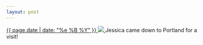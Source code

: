 ```yaml
---
layout: post
---
```


<p>
  <a href="/364">
    <time>{{ page.date | date: "%e %B %Y" }}</time>
    <img src="https://s3.amazonaws.com/life.aaronjgreenberg.com/364.jpg">
  </a>
  Jessica came down to Portland for a visit!
</p>

